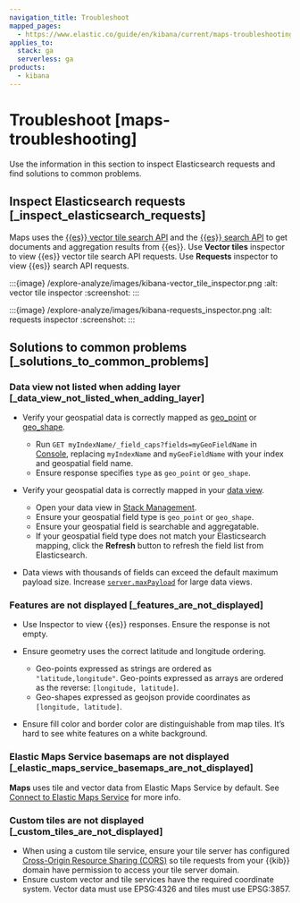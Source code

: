 ```yaml
---
navigation_title: Troubleshoot
mapped_pages:
  - https://www.elastic.co/guide/en/kibana/current/maps-troubleshooting.html
applies_to:
  stack: ga
  serverless: ga
products:
  - kibana
---
```




# Troubleshoot [maps-troubleshooting]


Use the information in this section to inspect Elasticsearch requests and find solutions to common problems.


## Inspect Elasticsearch requests [_inspect_elasticsearch_requests]

Maps uses the [{{es}} vector tile search API](https://www.elastic.co/docs/api/doc/elasticsearch/operation/operation-search-mvt) and the [{{es}} search API](https://www.elastic.co/docs/api/doc/elasticsearch/operation/operation-search) to get documents and aggregation results from {{es}}. Use **Vector tiles** inspector to view {{es}} vector tile search API requests. Use **Requests** inspector to view {{es}} search API requests.

:::{image} /explore-analyze/images/kibana-vector_tile_inspector.png
:alt: vector tile inspector
:screenshot:
:::

:::{image} /explore-analyze/images/kibana-requests_inspector.png
:alt: requests inspector
:screenshot:
:::


## Solutions to common problems [_solutions_to_common_problems]


### Data view not listed when adding layer [_data_view_not_listed_when_adding_layer]

* Verify your geospatial data is correctly mapped as [geo_point](elasticsearch://reference/elasticsearch/mapping-reference/geo-point.md) or [geo_shape](elasticsearch://reference/elasticsearch/mapping-reference/geo-shape.md).

    * Run `GET myIndexName/_field_caps?fields=myGeoFieldName` in [Console](../../query-filter/tools/console.md), replacing `myIndexName` and `myGeoFieldName` with your index and geospatial field name.
    * Ensure response specifies `type` as `geo_point` or `geo_shape`.

* Verify your geospatial data is correctly mapped in your [data view](../../find-and-organize/data-views.md#managing-fields).

    * Open your data view in [Stack Management](../../../deploy-manage/index.md).
    * Ensure your geospatial field type is `geo_point` or `geo_shape`.
    * Ensure your geospatial field is searchable and aggregatable.
    * If your geospatial field type does not match your Elasticsearch mapping, click the **Refresh** button to refresh the field list from Elasticsearch.

* Data views with thousands of fields can exceed the default maximum payload size. Increase [`server.maxPayload`](kibana://reference/configuration-reference/general-settings.md) for large data views.


### Features are not displayed [_features_are_not_displayed]

* Use Inspector to view {{es}} responses. Ensure the response is not empty.
* Ensure geometry uses the correct latitude and longitude ordering.

    * Geo-points expressed as strings are ordered as `"latitude,longitude"`. Geo-points expressed as arrays are ordered as the reverse: `[longitude, latitude]`.
    * Geo-shapes expressed as geojson provide coordinates as `[longitude, latitude]`.

* Ensure fill color and border color are distinguishable from map tiles. It’s hard to see white features on a white background.


### Elastic Maps Service basemaps are not displayed [_elastic_maps_service_basemaps_are_not_displayed]

**Maps** uses tile and vector data from Elastic Maps Service by default. See [Connect to Elastic Maps Service](maps-connect-to-ems.md) for more info.


### Custom tiles are not displayed [_custom_tiles_are_not_displayed]

* When using a custom tile service, ensure your tile server has configured [Cross-Origin Resource Sharing (CORS)](https://developer.mozilla.org/en-US/docs/Web/HTTP/CORS) so tile requests from your {{kib}} domain have permission to access your tile server domain.
* Ensure custom vector and tile services have the required coordinate system. Vector data must use EPSG:4326 and tiles must use EPSG:3857.

